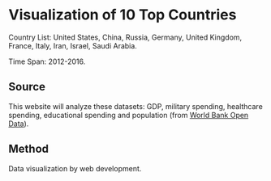 # Visualization of 10 Top Countries
Country List: United States,
China,
Russia,
Germany,
United Kingdom,
France,
Italy,
Iran,
Israel,
Saudi Arabia.

Time Span: 2012-2016.

## Source
This website will analyze these datasets: GDP, military spending, healthcare spending, educational spending and population (from <a href="https://data.worldbank.org/">World Bank Open Data<a>).

## Method
Data visualization by web development.
